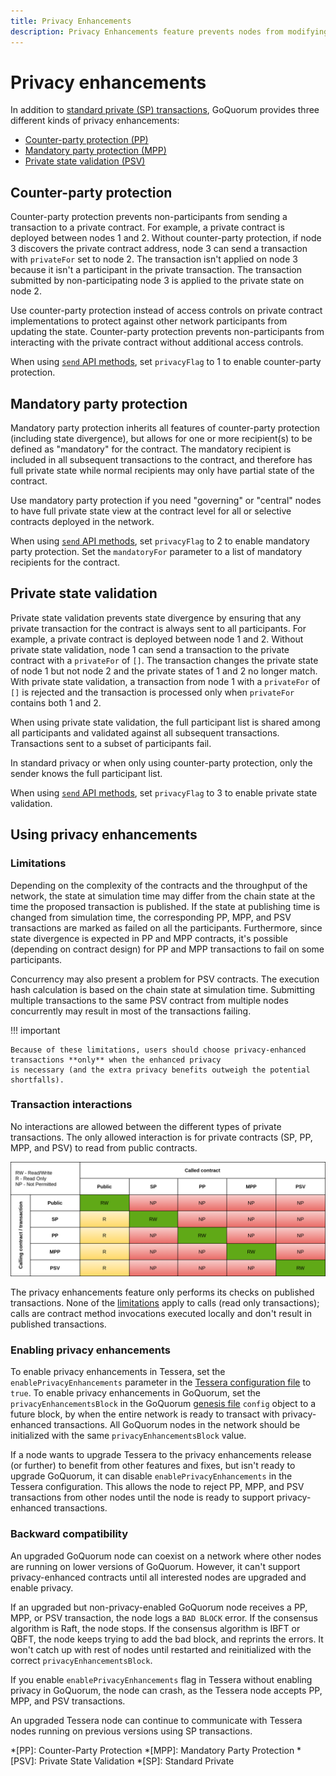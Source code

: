 ```yaml
---
title: Privacy Enhancements
description: Privacy Enhancements feature prevents nodes from modifying contracts they are not party with.
---
```


# Privacy enhancements

In addition to [standard private (SP) transactions](PrivateAndPublic.md#private-transactions), GoQuorum provides three
different kinds of privacy enhancements:

* [Counter-party protection (PP)](#counter-party-protection)
* [Mandatory party protection (MPP)](#mandatory-party-protection)
* [Private state validation (PSV)](#private-state-validation)

## Counter-party protection

Counter-party protection prevents non-participants from sending a transaction to a private contract.
For example, a private contract is deployed between nodes 1 and 2.
Without counter-party protection, if node 3 discovers the private contract address, node 3 can send a transaction with
`privateFor` set to node 2.
The transaction isn't applied on node 3 because it isn't a participant in the private transaction.
The transaction submitted by non-participating node 3 is applied to the private state on node 2.

Use counter-party protection instead of access controls on private contract implementations to protect against other
network participants from updating the state.
Counter-party protection prevents non-participants from interacting with the private contract without additional access
controls.

When using [`send` API methods](../../Reference/API-Methods.md#privacy-methods), set `privacyFlag` to 1 to enable
counter-party protection.

## Mandatory party protection

Mandatory party protection inherits all features of counter-party protection (including state divergence), but allows
for one or more recipient(s) to be defined as "mandatory" for the contract.
The mandatory recipient is included in all subsequent transactions to the contract, and therefore has full private state
while normal recipients may only have partial state of the contract.

Use mandatory party protection if you need "governing" or "central" nodes to have full private state view at the contract
level for all or selective contracts deployed in the network.

When using [`send` API methods](../../Reference/API-Methods.md#privacy-methods), set `privacyFlag` to 2 to enable
mandatory party protection.
Set the `mandatoryFor` parameter to a list of mandatory recipients for the contract.

## Private state validation

Private state validation prevents state divergence by ensuring that any private transaction for the contract is always
sent to all participants.
For example, a private contract is deployed between node 1 and 2.
Without private state validation, node 1 can send a transaction to the private contract with a `privateFor` of `[]`.
The transaction changes the private state of node 1 but not node 2 and the private states of 1 and 2 no longer match.
With private state validation, a transaction from node 1 with a `privateFor` of `[]` is rejected and the transaction is
processed only when `privateFor` contains both 1 and 2.

When using private state validation, the full participant list is shared among all participants and validated against
all subsequent transactions.
Transactions sent to a subset of participants fail.

In standard privacy or when only using counter-party protection, only the sender knows the full participant list.

When using [`send` API methods](../../Reference/API-Methods.md#privacy-methods), set `privacyFlag` to 3 to enable
private state validation.

## Using privacy enhancements

### Limitations

Depending on the complexity of the contracts and the throughput of the network, the state at simulation time may differ
from the chain state at the time the proposed transaction is published.
If the state at publishing time is changed from simulation time, the corresponding PP, MPP, and PSV transactions are
marked as failed on all the participants.
Furthermore, since state divergence is expected in PP and MPP contracts, it's possible (depending on contract design)
for PP and MPP transactions to fail on some participants.

Concurrency may also present a problem for PSV contracts.
The execution hash calculation is based on the chain state at simulation time.
Submitting multiple transactions to the same PSV contract from multiple nodes concurrently may result in most of the
transactions failing.

!!! important

    Because of these limitations, users should choose privacy-enhanced transactions **only** when the enhanced privacy
    is necessary (and the extra privacy benefits outweigh the potential shortfalls).

### Transaction interactions

No interactions are allowed between the different types of private transactions.
The only allowed interaction is for private contracts (SP, PP, MPP, and PSV) to read from public contracts.

![Contract interaction matrix](../../images/PrivacyEnhancements_Contract_Interaction_Matrix.png)

The privacy enhancements feature only performs its checks on published transactions.
None of the [limitations](#limitations) apply to calls (read only transactions); calls are contract method invocations
executed locally and don't result in published transactions.

### Enabling privacy enhancements

To enable privacy enhancements in Tessera, set the `enablePrivacyEnhancements` parameter in the
[Tessera configuration file](https://docs.tessera.consensys.net/en/stable/Reference/SampleConfiguration/) to `true`.
To enable privacy enhancements in GoQuorum, set the `privacyEnhancementsBlock` in the GoQuorum
[genesis file](../../HowTo/Configure/GenesisOptions.md) `config` object to a future block, by when the entire network is
ready to transact with privacy-enhanced transactions.
All GoQuorum nodes in the network should be initialized with the same `privacyEnhancementsBlock` value.

If a node wants to upgrade Tessera to the privacy enhancements release (or further) to benefit from other features and
fixes, but isn't ready to upgrade GoQuorum, it can disable `enablePrivacyEnhancements` in the Tessera configuration.
This allows the node to reject PP, MPP, and PSV transactions from other nodes until the node is ready to support
privacy-enhanced transactions.

### Backward compatibility

An upgraded GoQuorum node can coexist on a network where other nodes are running on lower versions of GoQuorum.
However, it can't support privacy-enhanced contracts until all interested nodes are upgraded and enable privacy.

If an upgraded but non-privacy-enabled GoQuorum node receives a PP, MPP, or PSV transaction, the node logs a `BAD BLOCK` error.
If the consensus algorithm is Raft, the node stops.
If the consensus algorithm is IBFT or QBFT, the node keeps trying to add the bad block, and reprints the errors.
It won't catch up with rest of nodes until restarted and reinitialized with the correct `privacyEnhancementsBlock`.

If you enable `enablePrivacyEnhancements` flag in Tessera without enabling privacy in GoQuorum, the node can crash, as
the Tessera node accepts PP, MPP, and PSV transactions.

An upgraded Tessera node can continue to communicate with Tessera nodes running on previous versions using SP transactions.

*[PP]: Counter-Party Protection
*[MPP]: Mandatory Party Protection
*[PSV]: Private State Validation
*[SP]: Standard Private
